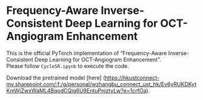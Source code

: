 # Frequency-Aware Inverse-Consistent Deep Learning for OCT-Angiogram Enhancement

This is the official PyTorch implementation of “Frequency-Aware Inverse-Consistent Deep Learning for OCT-Angiogram Enhancement”.  
Please follow `CycleSR.ipynb` to execute the code.  

Download the pretrained model [here] (https://hkustconnect-my.sharepoint.com/:f:/g/personal/wzhangbu_connect_ust_hk/Ev6yRUKDKytKmWjZwxWaML4BqodCQjg6U9EntuPnjztyLw?e=1crfOa).  
